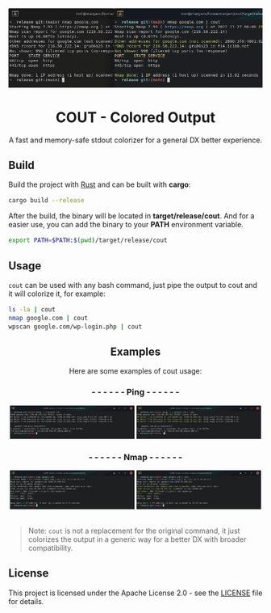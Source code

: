 <div align="center">
  <img src="assets/banner.png" alt="logo">
  <h1>COUT - Colored Output</h1>
  <p>A fast and memory-safe stdout colorizer for a general DX better experience.</p>
</div>

<h2>Build</h2>

<p>Build the project with <a href="https://www.rust-lang.org/" target="_blank">Rust</a> and can be built with <b>cargo</b>:

```bash
cargo build --release
```

<p>After the build, the binary will be located in <b>target/release/cout</b>. And for a easier use, you can add the binary to your <b>PATH</b> environment variable.</p>

```bash
export PATH=$PATH:$(pwd)/target/release/cout
```

<h2>Usage</h2>

<p><code>cout</code> can be used with any bash command, just pipe the output to cout and it will colorize it, for example:</p>

```bash
ls -la | cout
nmap google.com | cout
wpscan google.com/wp-login.php | cout
```

<div align="center">
  <h2>Examples</h2>
  <p>Here are some examples of cout usage:</p>

  <h3>- - - - - - Ping - - - - - -</h3>
  <img src="assets/ping.png" width="49%" alt="ping">
  <img src="assets/ping_cout.png" width="49%" alt="ping colored">

  <h3>- - - - - - Nmap - - - - - -</h3>
  <img src="assets/nmap.png" width="49%" alt="nmap">
  <img src="assets/nmap_cout.png" width="49%" alt="nmap colored">
</div>

<br/>

> Note: `cout` is not a replacement for the original command, it just colorizes the output in a generic way for a better DX with broader compatibility.

<h2>License</h2>

<p>This project is licensed under the Apache License 2.0 - see the <a href="LICENSE">LICENSE</a> file for details.</p>
